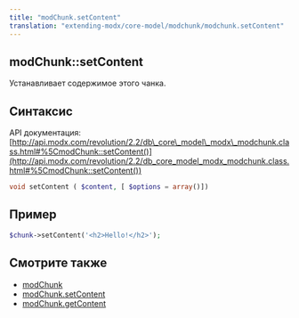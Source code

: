 ```yaml
---
title: "modChunk.setContent"
translation: "extending-modx/core-model/modchunk/modchunk.setContent"
---
```


## modChunk::setContent

Устанавливает содержимое этого чанка.

## Синтаксис

API документация: [http://api.modx.com/revolution/2.2/db\_core\_model\_modx\_modchunk.class.html#%5CmodChunk::setContent()](http://api.modx.com/revolution/2.2/db_core_model_modx_modchunk.class.html#%5CmodChunk::setContent())

``` php
void setContent ( $content, [ $options = array()])
```

## Пример

``` php
$chunk->setContent('<h2>Hello!</h2>');
```

## Смотрите также

- [modChunk](extending-modx/core-model/modchunk)
- [modChunk.setContent](extending-modx/core-model/modchunk/modchunk.setcontent)
- [modChunk.getContent](extending-modx/core-model/modchunk/modchunk.getcontent)
